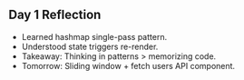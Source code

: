 ## Day 1 Reflection
-  Learned hashmap single-pass pattern.
-  Understood state triggers re-render.
-  Takeaway: Thinking in patterns > memorizing code.
-  Tomorrow: Sliding window + fetch users API component.
